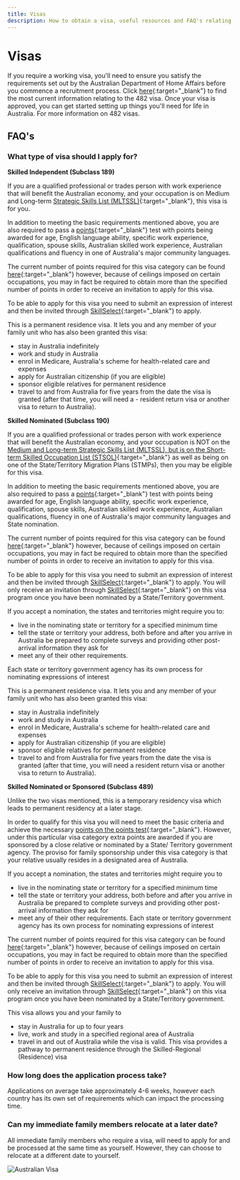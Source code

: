 ```yaml
---
title: Visas
description: How to obtain a visa, useful resources and FAQ's relating to visas
---
```


# Visas

If you require a working visa, you'll need to ensure you satisfy the requirements set out by the Australian Department of Home Affairs before you commence a recruitment process. Click [here](https://www.homeaffairs.gov.au/trav/visa-1/482-){:target="\_blank"} to find the most current information relating to the 482 visa.
Once your visa is approved, you can get started setting up things you'll need for life in Australia. For more
information on 482 visas.

## FAQ's

### What type of visa should I apply for?

**Skilled Independent (Subclass 189)**

If you are a qualified professional or trades person with work experience that will benefit the Australian economy, and your occupation is on Medium and Long-term [Strategic Skills List (MLTSSL)](https://archive.homeaffairs.gov.au/trav/work/work/skills-assessment-and-assessing-authorities/skilled-occupations-lists/combined-stsol-mltssl){:target="\_blank"}, this visa is for you.

In addition to meeting the basic requirements mentioned above, you are also required to pass a [points](https://immi.homeaffairs.gov.au/help-support/departmental-forms/online-forms/points-calculator){:target="\_blank"} test with points being awarded for age, English language ability, specific work experience, qualification, spouse skills, Australian skilled work experience, Australian qualifications and fluency in one of Australia's major community languages.

The current number of points required for this visa category can be found [here](https://immi.homeaffairs.gov.au/visas/working-in-australia/skillselect/invitation-rounds){:target="\_blank"} however, because of ceilings imposed on certain occupations, you may in fact be required to obtain more than the specified number of points in order to receive an invitation to apply for this visa.

To be able to apply for this visa you need to submit an expression of interest and then be invited through [SkillSelect](https://skillselect.gov.au){:target="\_blank"} to apply.

This is a permanent residence visa. It lets you and any member of your family unit who has also been granted this visa:

- stay in Australia indefinitely
- work and study in Australia
- enrol in Medicare, Australia's scheme for health-related care and expenses
- apply for Australian citizenship (if you are eligible)
- sponsor eligible relatives for permanent residence
- travel to and from Australia for five years from the date the visa is granted (after that time, you will need a - resident return visa or another visa to return to Australia).

**Skilled Nominated (Subclass 190)**

If you are a qualified professional or trades person with work experience that will benefit the Australian economy, and your occupation is NOT on the [Medium and Long-term Strategic Skills List (MLTSSL), but is on the Short-term Skilled Occupation List (STSOL)](https://archive.homeaffairs.gov.au/trav/work/work/skills-assessment-and-assessing-authorities/skilled-occupations-lists/combined-stsol-mltssl){:target="\_blank"} as well as being on one of the State/Territory Migration Plans (STMPs), then you may be eligible for this visa.

In addition to meeting the basic requirements mentioned above, you are also required to pass a [points](https://immi.homeaffairs.gov.au/help-support/departmental-forms/online-forms/points-calculator){:target="\_blank"} test with points being awarded for age, English language ability, specific work experience, qualification, spouse skills, Australian skilled work experience, Australian qualifications, fluency in one of Australia's major community languages and State nomination.

The current number of points required for this visa category can be found [here](https://immi.homeaffairs.gov.au/visas/working-in-australia/skillselect/invitation-rounds){:target="\_blank"} however, because of ceilings imposed on certain occupations, you may in fact be required to obtain more than the specified number of points in order to receive an invitation to apply for this visa.

To be able to apply for this visa you need to submit an expression of interest and then be invited through [SkillSelect](https://skillselect.gov.au){:target="\_blank"} to apply. You will only receive an invitation through [SkillSelect](https://skillselect.gov.au){:target="\_blank"} on this visa program once you have been nominated by a State/Territory government.

If you accept a nomination, the states and territories might require you to:

- live in the nominating state or territory for a specified minimum time
- tell the state or territory your address, both before and after you arrive in Australia be prepared to complete surveys and providing other post-arrival information they ask for
- meet any of their other requirements.

Each state or territory government agency has its own process for nominating expressions of interest

This is a permanent residence visa. It lets you and any member of your family unit who has also been granted this visa:

- stay in Australia indefinitely
- work and study in Australia
- enrol in Medicare, Australia's scheme for health-related care and expenses
- apply for Australian citizenship (if you are eligible)
- sponsor eligible relatives for permanent residence
- travel to and from Australia for five years from the date the visa is granted (after that time, you will need a resident return visa or another visa to return to Australia).

**Skilled Nominated or Sponsored (Subclass 489)**

Unlike the two visas mentioned, this is a temporary residency visa which leads to permanent residency at a later stage.

In order to qualify for this visa you will need to meet the basic criteria and achieve the necessary [points on the points test](https://immi.homeaffairs.gov.au/help-support/departmental-forms/online-forms/points-calculator){:target="\_blank"}. However, under this particular visa category extra points are awarded if you are sponsored by a close relative or nominated by a State/ Territory government agency. The proviso for family sponsorship under this visa category is that your relative usually resides in a designated area of Australia.

If you accept a nomination, the states and territories might require you to

- live in the nominating state or territory for a specified minimum time
- tell the state or territory your address, both before and after you arrive in Australia be prepared to complete surveys and providing other post-arrival information they ask for
- meet any of their other requirements.
  Each state or territory government agency has its own process for nominating expressions of interest

The current number of points required for this visa category can be found [here](https://immi.homeaffairs.gov.au/visas/working-in-australia/skillselect/invitation-rounds){:target="\_blank"} however, because of ceilings imposed on certain occupations, you may in fact be required to obtain more than the specified number of points in order to receive an invitation to apply for this visa.

To be able to apply for this visa you need to submit an expression of interest and then be invited through [SkillSelect](https://skillselect.gov.au){:target="\_blank"} to apply. You will only receive an invitation through [SkillSelect](https://skillselect.gov.au){:target="\_blank"} on this visa program once you have been nominated by a State/Territory government.

This visa allows you and your family to

- stay in Australia for up to four years
- live, work and study in a specified regional area of Australia
- travel in and out of Australia while the visa is valid.
  This visa provides a pathway to permanent residence through the Skilled-Regional (Residence) visa

### How long does the application process take?

Applications on average take approximately 4-6 weeks, however each country has its own set of requirements which can impact the processing time.

### Can my immediate family members relocate at a later date?

All immediate family members who require a visa, will need to apply for and be processed at the same time as yourself. However, they can choose to relocate at a different date to yourself.

![Australian Visa](/images/visa.jpg?style=center 'Australian Visa')
